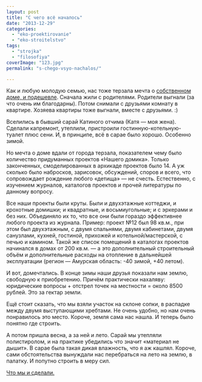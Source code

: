 ```yaml
---
layout: post
title: "С чего всё началось"
date: "2013-12-29"
categories: 
  - "eko-proektirovanie"
  - "eko-stroitelstvo"
tags: 
  - "strojka"
  - "filosofiya"
coverImage: "123.jpg"
permalink: "s-chego-vsyo-nachalos/"

---
```


Как и любую молодую семью, нас тоже терзала мечта о [собственном доме, и подешевле](/?p=36). Сначала жили с родителями. Родители выгнали (за что очень им благодарны). Потом снимали с друзьями комнату в квартире. Хозяева квартиры тоже выгнали, вместе с друзьями. :)

Вселились в бывший сарай Катиного отчима (Катя — моя жена). Сделали капремонт, утеплили, пристроили гостинную-котельную-туалет плюс сени. И, в принципе, всё в сарае было хорошо. Особенно зимой.

Но мечта о доме вдали от города терзала, показателем чему было количество придуманных проектов «Нашего домика». Только законченных, смоделированных в архикаде проектов было 14. А уж сколько было набросков, зарисовок, обсуждений, споров и всего, что сопровождает рождение любого «детища» — не счесть. Естественно, с изучением журналов, каталогов проектов и прочей литературы по данному вопросу.

Все наши проекты были круты. Были и двухэтажные коттеджи, и крохотные домишки; и квадратные, и восьмиугольные; и с эркерами и без них. Объединяло их то, что все они были гораздо эффективнее любого проекта из журнала. Пример: проект №12 был 98 кв.м., при этом был двухэтажным, с двумя спальнями, двумя кабинетами, двумя санузлами, кухней, гостиной, прихожей и котельной/мастерской, с печью и камином. Такой же список помещений в каталогах проектов начинался в домах от 200 кв.м. — а это дополнительный строительный объём и дополнительные расходы на отопление в дальнейшей эксплуатации (регион — Амурская область: -40 зимой, +40 летом).

И вот, домечтались. В конце зимы наши друзья показали нам землю, свободную к приобретению. Причём практически нахаляву: юридические вопросы + отстрел точек на местности = около 8500 рублей. Это за гектар земли.

Ещё стоит сказать, что мы взяли участок на склоне сопки, в распадке между двумя выступающими хребтами. Не очень удобно, но нам очень понравилось это место. Короче, земля сама нас нашла. И теперь было понятно где строить.

А потом пришла весна, а за ней и лето. Сарай мы утепляли полистиролом, и на практике убедились что значит «материал не дышит». В сарае была такая дикая влажность, что я аж кашлял. Короче, сами обстоятельства вынуждали нас перебраться на лето на землю, в палатку. И попутно строить в меру сил.

[Что мы и сделали.](/?p=34)

